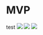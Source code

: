 # MVP
test
![](https://github.com/andrewsittner/MVP/tree/main/Mvp/6d6bBV2pdp.gif)
![](https://github.com/andrewsittner/MVP/tree/main/Mvp/ReadMeGifs/jKb6u1bhkT.gif)
![](https://github.com/andrewsittner/MVP/tree/main/Mvp/ReadMeGifs/Home.gif)
